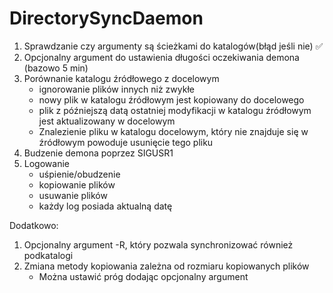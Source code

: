 # DirectorySyncDaemon
1. Sprawdzanie czy argumenty są ścieżkami do katalogów(błąd jeśli nie) :white_check_mark:
2. Opcjonalny argument do ustawienia długości oczekiwania demona (bazowo 5 min)
3. Porównanie katalogu źródłowego z docelowym
    - ignorowanie plików innych niż zwykłe
    - nowy plik w katalogu źródłowym jest kopiowany do docelowego
    - plik z późniejszą datą ostatniej modyfikacji w katalogu źródłowym 
      jest aktualizowany w docelowym
    - Znalezienie pliku w katalogu docelowym, który nie znajduje się
      w źródłowym powoduje usunięcie tego pliku
4. Budzenie demona poprzez SIGUSR1
5. Logowanie
    - uśpienie/obudzenie
    - kopiowanie plików
    - usuwanie plików
    - każdy log posiada aktualną datę

Dodatkowo:
1. Opcjonalny argument -R, który pozwala synchronizować również podkatalogi
2. Zmiana metody kopiowania zależna od rozmiaru kopiowanych plików
    - Można ustawić próg dodając opcjonalny argument
